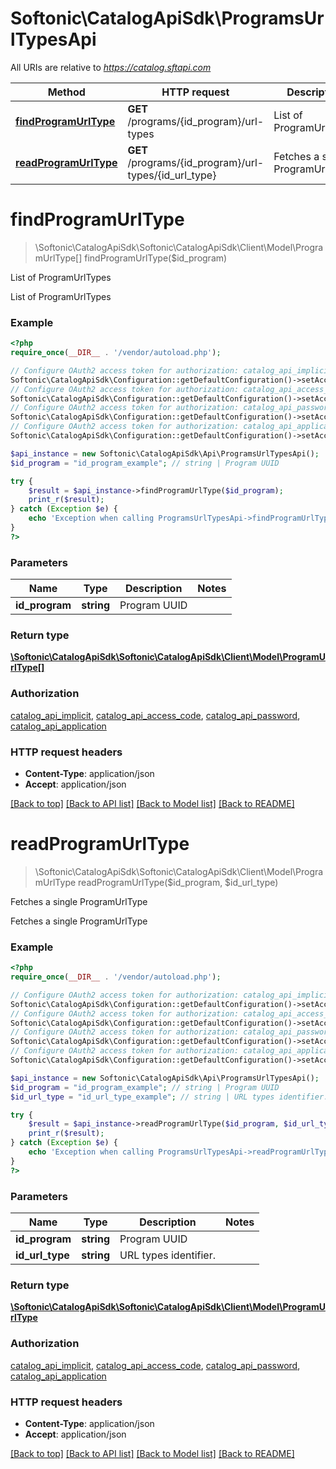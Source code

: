 # Softonic\CatalogApiSdk\ProgramsUrlTypesApi

All URIs are relative to *https://catalog.sftapi.com*

Method | HTTP request | Description
------------- | ------------- | -------------
[**findProgramUrlType**](ProgramsUrlTypesApi.md#findProgramUrlType) | **GET** /programs/{id_program}/url-types | List of ProgramUrlTypes
[**readProgramUrlType**](ProgramsUrlTypesApi.md#readProgramUrlType) | **GET** /programs/{id_program}/url-types/{id_url_type} | Fetches a single ProgramUrlType


# **findProgramUrlType**
> \Softonic\CatalogApiSdk\Softonic\CatalogApiSdk\Client\Model\ProgramUrlType[] findProgramUrlType($id_program)

List of ProgramUrlTypes

List of ProgramUrlTypes

### Example
```php
<?php
require_once(__DIR__ . '/vendor/autoload.php');

// Configure OAuth2 access token for authorization: catalog_api_implicit
Softonic\CatalogApiSdk\Configuration::getDefaultConfiguration()->setAccessToken('YOUR_ACCESS_TOKEN');
// Configure OAuth2 access token for authorization: catalog_api_access_code
Softonic\CatalogApiSdk\Configuration::getDefaultConfiguration()->setAccessToken('YOUR_ACCESS_TOKEN');
// Configure OAuth2 access token for authorization: catalog_api_password
Softonic\CatalogApiSdk\Configuration::getDefaultConfiguration()->setAccessToken('YOUR_ACCESS_TOKEN');
// Configure OAuth2 access token for authorization: catalog_api_application
Softonic\CatalogApiSdk\Configuration::getDefaultConfiguration()->setAccessToken('YOUR_ACCESS_TOKEN');

$api_instance = new Softonic\CatalogApiSdk\Api\ProgramsUrlTypesApi();
$id_program = "id_program_example"; // string | Program UUID

try {
    $result = $api_instance->findProgramUrlType($id_program);
    print_r($result);
} catch (Exception $e) {
    echo 'Exception when calling ProgramsUrlTypesApi->findProgramUrlType: ', $e->getMessage(), PHP_EOL;
}
?>
```

### Parameters

Name | Type | Description  | Notes
------------- | ------------- | ------------- | -------------
 **id_program** | **string**| Program UUID |

### Return type

[**\Softonic\CatalogApiSdk\Softonic\CatalogApiSdk\Client\Model\ProgramUrlType[]**](../Model/ProgramUrlType.md)

### Authorization

[catalog_api_implicit](../../README.md#catalog_api_implicit), [catalog_api_access_code](../../README.md#catalog_api_access_code), [catalog_api_password](../../README.md#catalog_api_password), [catalog_api_application](../../README.md#catalog_api_application)

### HTTP request headers

 - **Content-Type**: application/json
 - **Accept**: application/json

[[Back to top]](#) [[Back to API list]](../../README.md#documentation-for-api-endpoints) [[Back to Model list]](../../README.md#documentation-for-models) [[Back to README]](../../README.md)

# **readProgramUrlType**
> \Softonic\CatalogApiSdk\Softonic\CatalogApiSdk\Client\Model\ProgramUrlType readProgramUrlType($id_program, $id_url_type)

Fetches a single ProgramUrlType

Fetches a single ProgramUrlType

### Example
```php
<?php
require_once(__DIR__ . '/vendor/autoload.php');

// Configure OAuth2 access token for authorization: catalog_api_implicit
Softonic\CatalogApiSdk\Configuration::getDefaultConfiguration()->setAccessToken('YOUR_ACCESS_TOKEN');
// Configure OAuth2 access token for authorization: catalog_api_access_code
Softonic\CatalogApiSdk\Configuration::getDefaultConfiguration()->setAccessToken('YOUR_ACCESS_TOKEN');
// Configure OAuth2 access token for authorization: catalog_api_password
Softonic\CatalogApiSdk\Configuration::getDefaultConfiguration()->setAccessToken('YOUR_ACCESS_TOKEN');
// Configure OAuth2 access token for authorization: catalog_api_application
Softonic\CatalogApiSdk\Configuration::getDefaultConfiguration()->setAccessToken('YOUR_ACCESS_TOKEN');

$api_instance = new Softonic\CatalogApiSdk\Api\ProgramsUrlTypesApi();
$id_program = "id_program_example"; // string | Program UUID
$id_url_type = "id_url_type_example"; // string | URL types identifier.

try {
    $result = $api_instance->readProgramUrlType($id_program, $id_url_type);
    print_r($result);
} catch (Exception $e) {
    echo 'Exception when calling ProgramsUrlTypesApi->readProgramUrlType: ', $e->getMessage(), PHP_EOL;
}
?>
```

### Parameters

Name | Type | Description  | Notes
------------- | ------------- | ------------- | -------------
 **id_program** | **string**| Program UUID |
 **id_url_type** | **string**| URL types identifier. |

### Return type

[**\Softonic\CatalogApiSdk\Softonic\CatalogApiSdk\Client\Model\ProgramUrlType**](../Model/ProgramUrlType.md)

### Authorization

[catalog_api_implicit](../../README.md#catalog_api_implicit), [catalog_api_access_code](../../README.md#catalog_api_access_code), [catalog_api_password](../../README.md#catalog_api_password), [catalog_api_application](../../README.md#catalog_api_application)

### HTTP request headers

 - **Content-Type**: application/json
 - **Accept**: application/json

[[Back to top]](#) [[Back to API list]](../../README.md#documentation-for-api-endpoints) [[Back to Model list]](../../README.md#documentation-for-models) [[Back to README]](../../README.md)

